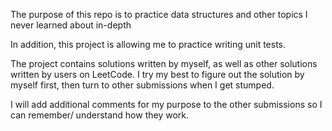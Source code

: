 The purpose of this repo is to practice data structures and other topics I never learned about in-depth

In addition, this project is allowing me to practice writing unit tests.

The project contains solutions written by myself, as well as other solutions written by users on 
LeetCode. I try my best to figure out the solution by myself first, then turn to other submissions when 
I get stumped. 

I will add additional comments for my purpose to the other submissions so I can remember/ understand how 
they work.
